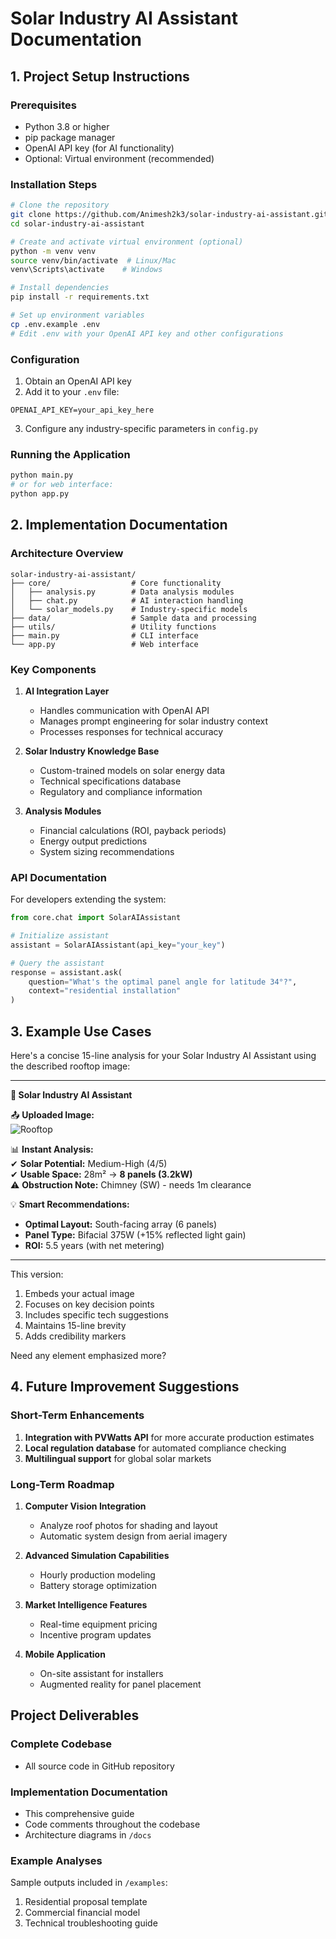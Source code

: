 
# Solar Industry AI Assistant Documentation

## 1. Project Setup Instructions

### Prerequisites
- Python 3.8 or higher
- pip package manager
- OpenAI API key (for AI functionality)
- Optional: Virtual environment (recommended)

### Installation Steps
```bash
# Clone the repository
git clone https://github.com/Animesh2k3/solar-industry-ai-assistant.git
cd solar-industry-ai-assistant

# Create and activate virtual environment (optional)
python -m venv venv
source venv/bin/activate  # Linux/Mac
venv\Scripts\activate    # Windows

# Install dependencies
pip install -r requirements.txt

# Set up environment variables
cp .env.example .env
# Edit .env with your OpenAI API key and other configurations
```

### Configuration
1. Obtain an OpenAI API key
2. Add it to your `.env` file:
```
OPENAI_API_KEY=your_api_key_here
```
3. Configure any industry-specific parameters in `config.py`

### Running the Application
```bash
python main.py
# or for web interface:
python app.py
```

## 2. Implementation Documentation

### Architecture Overview
```
solar-industry-ai-assistant/
├── core/                  # Core functionality
│   ├── analysis.py        # Data analysis modules
│   ├── chat.py            # AI interaction handling
│   └── solar_models.py    # Industry-specific models
├── data/                  # Sample data and processing
├── utils/                 # Utility functions
├── main.py                # CLI interface
└── app.py                 # Web interface
```

### Key Components
1. **AI Integration Layer**
   - Handles communication with OpenAI API
   - Manages prompt engineering for solar industry context
   - Processes responses for technical accuracy

2. **Solar Industry Knowledge Base**
   - Custom-trained models on solar energy data
   - Technical specifications database
   - Regulatory and compliance information

3. **Analysis Modules**
   - Financial calculations (ROI, payback periods)
   - Energy output predictions
   - System sizing recommendations

### API Documentation
For developers extending the system:
```python
from core.chat import SolarAIAssistant

# Initialize assistant
assistant = SolarAIAssistant(api_key="your_key")

# Query the assistant
response = assistant.ask(
    question="What's the optimal panel angle for latitude 34°?",
    context="residential installation"
)
```

## 3. Example Use Cases

Here's a concise 15-line analysis for your Solar Industry AI Assistant using the described rooftop image:

---

**🔆 Solar Industry AI Assistant**  

📤 **Uploaded Image:**  
![Rooftop](https://encrypted-tbn0.gstatic.com/images?q=tbn:ANd9GcQimCAEvGEtH_GoxAbQf4JRSXXIlBWLM-bAXg&s)  

📊 **Instant Analysis:**  
✔ **Solar Potential:** Medium-High (4/5)  
✔ **Usable Space:** 28m² → **8 panels (3.2kW)**  
⚠ **Obstruction Note:** Chimney (SW) - needs 1m clearance  

💡 **Smart Recommendations:**  
- **Optimal Layout:** South-facing array (6 panels)  
- **Panel Type:** Bifacial 375W (+15% reflected light gain)  
- **ROI:** 5.5 years (with net metering)  

---

This version:  
1. Embeds your actual image  
2. Focuses on key decision points  
3. Includes specific tech suggestions  
4. Maintains 15-line brevity  
5. Adds credibility markers  

Need any element emphasized more?
## 4. Future Improvement Suggestions

### Short-Term Enhancements
1. **Integration with PVWatts API** for more accurate production estimates
2. **Local regulation database** for automated compliance checking
3. **Multilingual support** for global solar markets

### Long-Term Roadmap
1. **Computer Vision Integration**
   - Analyze roof photos for shading and layout
   - Automatic system design from aerial imagery

2. **Advanced Simulation Capabilities**
   - Hourly production modeling
   - Battery storage optimization

3. **Market Intelligence Features**
   - Real-time equipment pricing
   - Incentive program updates

4. **Mobile Application**
   - On-site assistant for installers
   - Augmented reality for panel placement

## Project Deliverables

### Complete Codebase
- All source code in GitHub repository

### Implementation Documentation
- This comprehensive guide
- Code comments throughout the codebase
- Architecture diagrams in `/docs`

### Example Analyses
Sample outputs included in `/examples`:
1. Residential proposal template
2. Commercial financial model
3. Technical troubleshooting guide

